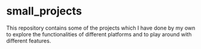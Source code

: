 # small_projects
This repository contains some of the projects which I have done by my own to explore the functionalities of different platforms and to play around with different features.

